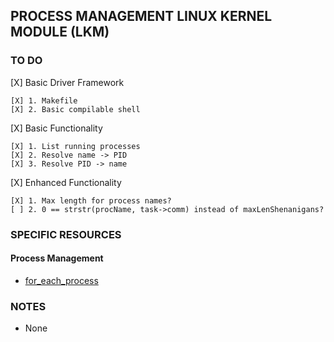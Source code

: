 ## PROCESS MANAGEMENT LINUX KERNEL MODULE (LKM)

### TO DO
[X] Basic Driver Framework

    [X] 1. Makefile
    [X] 2. Basic compilable shell
    
[X] Basic Functionality

    [X] 1. List running processes
    [X] 2. Resolve name -> PID
    [X] 3. Resolve PID -> name

[X] Enhanced Functionality

	[X] 1. Max length for process names?
	[ ] 2. 0 == strstr(procName, task->comm) instead of maxLenShenanigans?

### SPECIFIC RESOURCES

#### Process Management

- [for_each_process](http://tuxthink.blogspot.com/2011/03/using-foreachprocess-in-proc-entry.html)

### NOTES

- None
